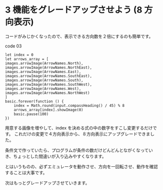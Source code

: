 # 3 機能をグレードアップさせよう (8 方向表示)

コードがみじかくなったので、表示できる方向数を２倍にするのも簡単です。  

code 03

```blocks
let index = 0
let arrows_array = [
images.arrowImage(ArrowNames.North),
images.arrowImage(ArrowNames.NorthEast),
images.arrowImage(ArrowNames.East),
images.arrowImage(ArrowNames.SouthEast),
images.arrowImage(ArrowNames.South),
images.arrowImage(ArrowNames.SouthWest),
images.arrowImage(ArrowNames.West),
images.arrowImage(ArrowNames.NorthWest)
]
basic.forever(function () {
    index = Math.round(input.compassHeading() / 45) % 8
    arrows_array[index].showImage(0)
    basic.pause(100)
})
```

用意する画像を増やして、index を決める式の中の数字をすこし変更するだけです。 
これだけの変更で４方向表示から、８方向表示にアップグレードできました。  

条件文で作っていたら、プログラムが条件の数だけどんどんとながくなっていき、ちょっとした間違いが入り込みやすくなります。  

とはいうものの、必ずエミュレータを動作させ、方向を一回転させ、動作を確認することは大事です。  

次はもっとグレードアップさせていきます。
